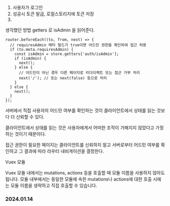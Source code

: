 1. 사용자가 로그인
2. 성공시 토큰 발급, 로컬스토리지에 토큰 저장
3. 


생각했던 방법 
getters 로 isAdmin 을 읽어준다.

```
router.beforeEach((to, from, next) => {
  // requiresAdmin 메타 필드가 true이면 어드민 권한을 확인하여 접근 허용
  if (to.meta.requiresAdmin) {
    const isAdmin = store.getters['auth/isAdmin'];
    if (isAdmin) {
      next();
    } else {
      // 어드민이 아닌 경우 다른 페이지로 리다이렉트 또는 접근 거부 처리
      next('/'); // 또는 next(false) 등으로 처리
    }
  } else {
    next();
  }
});
```

서버에서 직접 사용자의 어드민 여부를 확인하는 것이 클라이언트에서 상태를 읽는 것보다 더 신뢰할 수 있다. 

클라이언트에서 상태를 읽는 것은 사용자에게서 어떠한 조작이 가해지지 않았다고 가정하는 것이기 때문이다.

접근 권한이 필요한 페이지는 클라이언트를 신뢰하지 말고 서버로부터 어드민 여부를 확인하고 그 결과에 따라 라우터 내비게이션을 결정한다.



Vuex 모듈

Vuex 모듈 내에서는 mutations, actions 등을 호출할 때 모듈 이름을 사용하지 않아도 됩니다. 모듈 내부에서는 동일한 모듈에 속한 mutations나 actions에 대한 호출 시에는 모듈 이름을 생략하고 직접 호출할 수 있습니다.


### 2024.01.14


